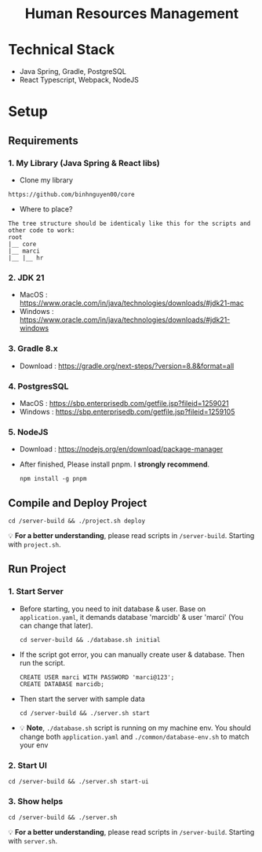 <h1 align="center"> Human Resources Management </h1>

# Technical Stack
- Java Spring, Gradle, PostgreSQL
- React Typescript, Webpack, NodeJS

# Setup

## Requirements

### 1. My Library (Java Spring & React libs)
- Clone my library
```plaintext
https://github.com/binhnguyen00/core
```
- Where to place?
```plaintext
The tree structure should be identicaly like this for the scripts and other code to work:
root
|__ core
|__ marci
|__ |__ hr
```
### 2. JDK 21
- MacOS    : https://www.oracle.com/in/java/technologies/downloads/#jdk21-mac
- Windows  : https://www.oracle.com/in/java/technologies/downloads/#jdk21-windows
### 3. Gradle 8.x
- Download : https://gradle.org/next-steps/?version=8.8&format=all
### 4. PostgresSQL
- MacOS    : https://sbp.enterprisedb.com/getfile.jsp?fileid=1259021
- Windows  : https://sbp.enterprisedb.com/getfile.jsp?fileid=1259105
### 5. NodeJS
- Download : https://nodejs.org/en/download/package-manager
- After finished, Please install pnpm. I **strongly recommend**.

  ```plaintext
  npm install -g pnpm
  ```

## Compile and Deploy Project
```plaintext
cd /server-build && ./project.sh deploy
```
💡 **For a better understanding**, please read scripts in ```/server-build```. Starting with ```project.sh```.

## Run Project

### 1. Start Server
- Before starting, you need to init database & user. Base on ```application.yaml```, it demands database 'marcidb' & user 'marci' (You can change that later).
  ```plaintext
  cd server-build && ./database.sh initial
  ```
  
- If the script got error, you can manually create user & database. Then run the script.
  ```
  CREATE USER marci WITH PASSWORD 'marci@123';
  CREATE DATABASE marcidb;
  ```

- Then start the server with sample data
  ```plaintext
  cd /server-build && ./server.sh start
  ```

- 💡 **Note**, ```./database.sh``` script is running on my machine env. You should change both ```application.yaml``` and ```./common/database-env.sh``` to match your env

### 2. Start UI
  ```plaintext
  cd /server-build && ./server.sh start-ui
  ```

### 3. Show helps
  ```plaintext
  cd /server-build && ./server.sh
  ```
💡 **For a better understanding**, please read scripts in ```/server-build```. Starting with ```server.sh```.
